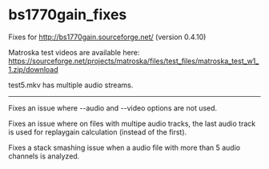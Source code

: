 # bs1770gain_fixes
Fixes for http://bs1770gain.sourceforge.net/ (version 0.4.10)

Matroska test videos are available here: https://sourceforge.net/projects/matroska/files/test_files/matroska_test_w1_1.zip/download

test5.mkv has multiple audio streams.

----
Fixes an issue where --audio and --video options are not used.

Fixes an issue where on files with multipe audio tracks, the last audio track is used for replaygain calculation (instead of the first).

Fixes a stack smashing issue when a audio file with more than 5 audio channels is analyzed.
